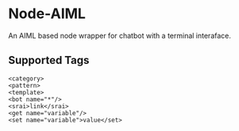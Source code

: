 # Node-AIML
An AIML based node wrapper for chatbot with a terminal interaface.

## Supported Tags
 ```
<category>
<pattern>
<template>
<bot name="*"/>
<srai>link</srai>
<get name="variable"/>
<set name="variable">value</set>
```
